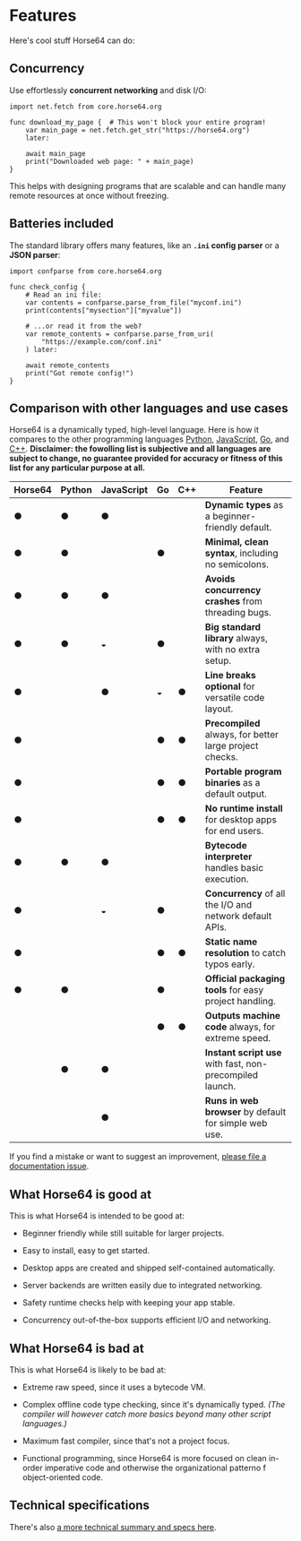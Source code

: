 
Features
========

Here's cool stuff Horse64 can do:

Concurrency
-----------

Use effortlessly **concurrent networking** and disk I/O:

```Horse64
import net.fetch from core.horse64.org

func download_my_page {  # This won't block your entire program!
    var main_page = net.fetch.get_str("https://horse64.org")
    later:

    await main_page
    print("Downloaded web page: " + main_page)
}
```

This helps with designing programs that are scalable and
can handle many remote resources at once without freezing.

Batteries included
------------------

The standard library offers many features,
like an **`.ini` config parser** or a **JSON parser**:

```Horse64
import confparse from core.horse64.org

func check_config {
    # Read an ini file:
    var contents = confparse.parse_from_file("myconf.ini")
    print(contents["mysection"]["myvalue"])

    # ...or read it from the web?
    var remote_contents = confparse.parse_from_uri(
        "https://example.com/conf.ini"
    ) later:

    await remote_contents
    print("Got remote config!")
}
```

Comparison with other languages and use cases
---------------------------------------------

Horse64 is a dynamically typed, high-level language. Here is
how it compares to the other programming languages
[Python](https://python.org),
[JavaScript](https://www.javascript.com/),
[Go](https://go.dev/), and
[C++](https://cplusplus.com/). **Disclaimer: the
fowolling list is subjective and all languages are subject to
change, no guarantee provided for accuracy or fitness of this
list for any particular purpose at all.** 

|Horse64|Python|JavaScript|Go|C++|Feature                             |
|-------|------|----------|--|---|------------------------------------|
|●|●|●| | |**Dynamic types** as a beginner-friendly default.          |
|●|●| |●| |**Minimal, clean syntax**, including no semicolons.        |
|●|●|●| | |**Avoids concurrency crashes** from threading bugs.        |
|●|●|◒|●| |**Big standard library** always, with no extra setup.      |
|●| |●|◒|●|**Line breaks optional** for versatile code layout.        |
|●| | |●|●|**Precompiled** always, for better large project checks.   |
|●| | |●|●|**Portable program binaries** as a default output.         |
|●| | |●|●|**No runtime install** for desktop apps for end users.     |
|●|●|●| | |**Bytecode interpreter** handles basic execution.          |
|●| |◒|●| | **Concurrency** of all the I/O and network default APIs.  |
|●| | |●|●|**Static name resolution** to catch typos early.           |
|●|●| |●| |**Official packaging tools** for easy project handling.    |
| | | |●|●|**Outputs machine code** always, for extreme speed.        |
| |●|●| | |**Instant script use** with fast, non-precompiled launch.  |
| | |●| | |**Runs in web browser** by default for simple web use.     |

If you find a mistake or want to
suggest an improvement, [please file a documentation issue](
https://codeberg.org/Horse64/core.horse64.org/issues/new?template=.gitea%2fISSUE_TEMPLATE%2fdocs.yml
).

What Horse64 is good at
-----------------------

This is what Horse64 is intended to be good at:

- Beginner friendly while still suitable for larger projects.

- Easy to install, easy to get started.

- Desktop apps are created and shipped self-contained automatically.

- Server backends are written easily due to integrated networking.

- Safety runtime checks help with keeping your app stable.

- Concurrency out-of-the-box supports efficient I/O and networking.

What Horse64 is bad at
----------------------

This is what Horse64 is likely to be bad at:

- Extreme raw speed, since it uses a bytecode VM.

- Complex offline code type checking, since it's dynamically typed.
  *(The compiler will however catch more basics beyond many other
  script languages.)*

- Maximum fast compiler, since that's not a project focus.

- Functional programming, since Horse64 is more focused on
  clean in-order imperative code and otherwise the
  organizational patterno f object-oriented code.

Technical specifications
------------------------

There's also [a more technical summary and specs here](
/docs/Language%20Specs/Overview.md).

